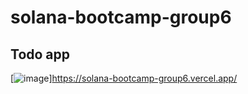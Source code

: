 # solana-bootcamp-group6
## Todo app
[![image](https://github.com/disonek/solana-bootcamp-group6/assets/102515639/4b3c8a40-f45e-4cdf-ae8d-beddf826eecd)]https://solana-bootcamp-group6.vercel.app/
